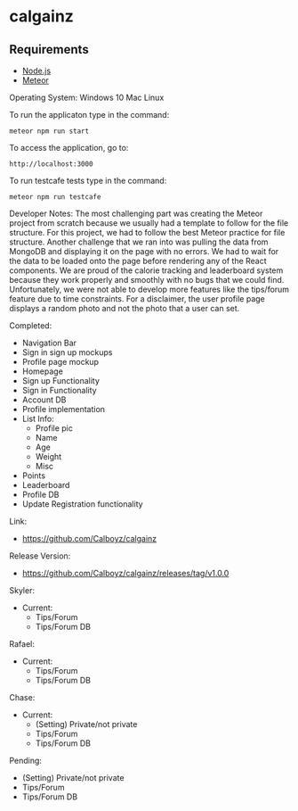 # calgainz

## Requirements
- [Node.js](https://nodejs.org/en/)
- [Meteor](https://guide.meteor.com/react.html)

Operating System:
Windows 10
Mac
Linux

To run the applicaton type in the command:
```
meteor npm run start
```

To access the application, go to:
```
http://localhost:3000
```

To run testcafe tests type in the command:
```
meteor npm run testcafe
```

Developer Notes:
The most challenging part was creating the Meteor project from scratch because we usually had a template to follow for the file structure. For this project, we had to follow the best Meteor practice for file structure. Another challenge that we ran into was pulling the data from MongoDB and displaying it on the page with no errors. We had to wait for the data to be loaded onto the page before rendering any of the React components. We are proud of the calorie tracking and leaderboard system because they work properly and smoothly with no bugs that we could find. Unfortunately, we were not able to develop more features like the tips/forum feature due to time constraints. For a disclaimer, the user profile page displays a random photo and not the photo that a user can set.

Completed:
- Navigation Bar
- Sign in sign up mockups
- Profile page mockup
- Homepage
- Sign up Functionality
- Sign in Functionality
- Account DB
- Profile implementation
- List Info:
  - Profile pic
  - Name
  - Age
  - Weight
  - Misc
- Points
- Leaderboard
- Profile DB
- Update Registration functionality

Link:
- https://github.com/Calboyz/calgainz

Release Version:
- https://github.com/Calboyz/calgainz/releases/tag/v1.0.0

Skyler:
- Current:
  - Tips/Forum
  - Tips/Forum DB

Rafael:
- Current:
  - Tips/Forum
  - Tips/Forum DB

Chase:
- Current:
  - (Setting) Private/not private
  - Tips/Forum
  - Tips/Forum DB

Pending:
- (Setting) Private/not private
- Tips/Forum
- Tips/Forum DB
